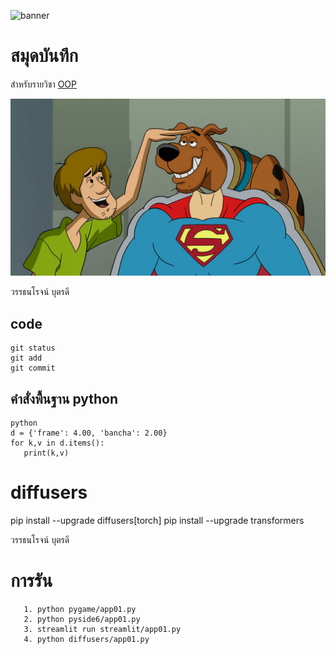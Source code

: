 ![banner](https://picsum.photos/800/250)

# สมุดบันทึก

สำหรับรายวิชา [OOP](https://Wattanaroj2567.github.io)

![download banner](./Scoopy-Doo.jpg)
 
วรรธนโรจน์ บุตรดี

## code
~~~
git status
git add
git commit
~~~
## คำสั่งพื้นฐาน python
~~~
python
d = {'frame': 4.00, 'bancha': 2.00}
for k,v in d.items():
   print(k,v)
~~~


# diffusers

  pip install --upgrade diffusers[torch]
  pip install --upgrade transformers

วรรธนโรจน์ บุตรดี


# การรัน
       1. python pygame/app01.py
       2. python pyside6/app01.py
       3. streamlit run streamlit/app01.py
       4. python diffusers/app01.py
